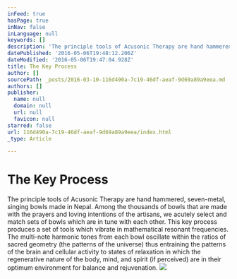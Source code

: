 ```yaml
---
inFeed: true
hasPage: true
inNav: false
inLanguage: null
keywords: []
description: 'The principle tools of Acusonic Therapy are hand hammered, seven-metal, singing bowls made in Nepal. Among the thousands of bowls that are made with the prayers and loving intentions of the artisans, we acutely select and match sets of bowls which are in tune with each other. This key process produces a set of tools which vibrate in mathematical resonant frequencies. The multi-note harmonic tones from each bowl oscillate within the ratios of sacred geometry (the patterns of the universe) thus entraining the patterns of the brain and cellular activity to states of relaxation in which the regenerative nature of the body, mind, and spirit (if perceived) are in their optimum environment for balance and rejuvenation.'
datePublished: '2016-05-06T19:48:12.206Z'
dateModified: '2016-05-06T19:47:04.928Z'
title: The Key Process
author: []
sourcePath: _posts/2016-03-10-116d490a-7c19-46df-aeaf-9d69a89a9eea.md
authors: []
publisher:
  name: null
  domain: null
  url: null
  favicon: null
starred: false
url: 116d490a-7c19-46df-aeaf-9d69a89a9eea/index.html
_type: Article

---
```

# The Key Process

The principle tools of Acusonic Therapy are hand hammered, seven-metal, singing bowls made in Nepal. Among the thousands of bowls that are made with the prayers and loving intentions of the artisans, we acutely select and match sets of bowls which are in tune with each other. This key process produces a set of tools which vibrate in mathematical resonant frequencies. The multi-note harmonic tones from each bowl oscillate within the ratios of sacred geometry (the patterns of the universe) thus entraining the patterns of the brain and cellular activity to states of relaxation in which the regenerative nature of the body, mind, and spirit (if perceived) are in their optimum environment for balance and rejuvenation.
![](https://the-grid-user-content.s3-us-west-2.amazonaws.com/1a7664cc-93dd-4b2a-983d-953a792d09a7.png)